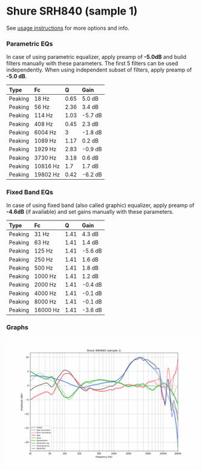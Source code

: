 # Shure SRH840 (sample 1)
See [usage instructions](https://github.com/jaakkopasanen/AutoEq#usage) for more options and info.

### Parametric EQs
In case of using parametric equalizer, apply preamp of **-5.0dB** and build filters manually
with these parameters. The first 5 filters can be used independently.
When using independent subset of filters, apply preamp of **-5.0 dB**.

| Type    | Fc       |    Q | Gain    |
|:--------|:---------|:-----|:--------|
| Peaking | 18 Hz    | 0.65 | 5.0 dB  |
| Peaking | 56 Hz    | 2.36 | 3.4 dB  |
| Peaking | 114 Hz   | 1.03 | -5.7 dB |
| Peaking | 408 Hz   | 0.45 | 2.3 dB  |
| Peaking | 6004 Hz  | 3    | -1.8 dB |
| Peaking | 1089 Hz  | 1.17 | 0.2 dB  |
| Peaking | 1929 Hz  | 2.83 | -0.9 dB |
| Peaking | 3730 Hz  | 3.18 | 0.6 dB  |
| Peaking | 10816 Hz | 1.7  | 1.7 dB  |
| Peaking | 19802 Hz | 0.42 | -6.2 dB |

### Fixed Band EQs
In case of using fixed band (also called graphic) equalizer, apply preamp of **-4.6dB**
(if available) and set gains manually with these parameters.

| Type    | Fc       |    Q | Gain    |
|:--------|:---------|:-----|:--------|
| Peaking | 31 Hz    | 1.41 | 4.3 dB  |
| Peaking | 63 Hz    | 1.41 | 1.4 dB  |
| Peaking | 125 Hz   | 1.41 | -5.6 dB |
| Peaking | 250 Hz   | 1.41 | 1.6 dB  |
| Peaking | 500 Hz   | 1.41 | 1.8 dB  |
| Peaking | 1000 Hz  | 1.41 | 1.2 dB  |
| Peaking | 2000 Hz  | 1.41 | -0.4 dB |
| Peaking | 4000 Hz  | 1.41 | -0.1 dB |
| Peaking | 8000 Hz  | 1.41 | -0.1 dB |
| Peaking | 16000 Hz | 1.41 | -3.6 dB |

### Graphs
![](./Shure%20SRH840%20(sample%201).png)